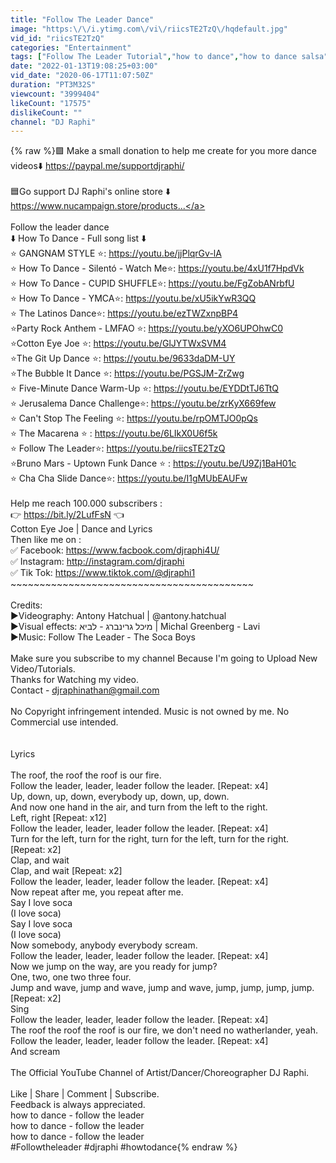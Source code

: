```yaml
---
title: "Follow The Leader Dance"
image: "https:\/\/i.ytimg.com\/vi\/riicsTE2TzQ\/hqdefault.jpg"
vid_id: "riicsTE2TzQ"
categories: "Entertainment"
tags: ["Follow The Leader Tutorial","how to dance","how to dance salsa"]
date: "2022-01-13T19:08:25+03:00"
vid_date: "2020-06-17T11:07:50Z"
duration: "PT3M32S"
viewcount: "3999404"
likeCount: "17575"
dislikeCount: ""
channel: "DJ Raphi"
---
```

{% raw %}🟪 Make a small donation to help me create for you more dance videos⬇️ <a rel="nofollow" target="blank" href="https://paypal.me/supportdjraphi/">https://paypal.me/supportdjraphi/</a><br /><br />🟦Go support DJ Raphi's online store ⬇️<br /><a rel="nofollow" target="blank" href="https://www.nucampaign.store/products...">https://www.nucampaign.store/products...</a><br /><br />Follow the leader dance<br />⬇️ How To Dance - Full song list ⬇️<br />⭐ GANGNAM STYLE ⭐: <a rel="nofollow" target="blank" href="https://youtu.be/jjPlqrGv-lA">https://youtu.be/jjPlqrGv-lA</a><br />⭐ How To Dance - Silentó - Watch Me⭐: <a rel="nofollow" target="blank" href="https://youtu.be/4xU1f7HpdVk">https://youtu.be/4xU1f7HpdVk</a><br />⭐ How To Dance - CUPID SHUFFLE⭐: <a rel="nofollow" target="blank" href="https://youtu.be/FgZobANrbfU">https://youtu.be/FgZobANrbfU</a><br />⭐ How To Dance - YMCA⭐: <a rel="nofollow" target="blank" href="https://youtu.be/xU5ikYwR3QQ​">https://youtu.be/xU5ikYwR3QQ​</a><br />⭐ The Latinos Dance⭐: <a rel="nofollow" target="blank" href="https://youtu.be/ezTWZxnpBP4​​">https://youtu.be/ezTWZxnpBP4​​</a><br />⭐Party Rock Anthem - LMFAO ⭐: <a rel="nofollow" target="blank" href="https://youtu.be/yXO6UPOhwC0​​​">https://youtu.be/yXO6UPOhwC0​​​</a><br />⭐Cotton Eye Joe ⭐: <a rel="nofollow" target="blank" href="https://youtu.be/GlJYTWxSVM4​​​">https://youtu.be/GlJYTWxSVM4​​​</a><br />⭐The Git Up Dance ⭐: <a rel="nofollow" target="blank" href="https://youtu.be/9633daDM-UY​​​">https://youtu.be/9633daDM-UY​​​</a><br />⭐The Bubble It Dance ⭐:  <a rel="nofollow" target="blank" href="https://youtu.be/PGSJM-ZrZwg​​​">https://youtu.be/PGSJM-ZrZwg​​​</a><br />⭐ Five-Minute Dance Warm-Up ⭐: <a rel="nofollow" target="blank" href="https://youtu.be/EYDDtTJ6TtQ​​​">https://youtu.be/EYDDtTJ6TtQ​​​</a><br />⭐ Jerusalema Dance Challenge⭐: <a rel="nofollow" target="blank" href="https://youtu.be/zrKyX669few​​​">https://youtu.be/zrKyX669few​​​</a><br />⭐ Can't Stop The Feeling  ⭐: <a rel="nofollow" target="blank" href="https://youtu.be/rpOMTJO0pQs​​​">https://youtu.be/rpOMTJO0pQs​​​</a><br />⭐ The Macarena ⭐ : <a rel="nofollow" target="blank" href="https://youtu.be/6LIkX0U6f5k​​​">https://youtu.be/6LIkX0U6f5k​​​</a><br />⭐ Follow The Leader⭐: <a rel="nofollow" target="blank" href="https://youtu.be/riicsTE2TzQ​​​">https://youtu.be/riicsTE2TzQ​​​</a><br />⭐Bruno Mars - Uptown Funk Dance ⭐ : <a rel="nofollow" target="blank" href="https://youtu.be/U9Zj1BaH01c​​​">https://youtu.be/U9Zj1BaH01c​​​</a><br />⭐ Cha Cha Slide Dance⭐: <a rel="nofollow" target="blank" href="https://youtu.be/I1gMUbEAUFw​​​">https://youtu.be/I1gMUbEAUFw​​​</a><br /><br />Help me reach 100.000 subscribers : <br />👉   <a rel="nofollow" target="blank" href="https://bit.ly/2LufFsN">https://bit.ly/2LufFsN</a>  👈<br />Cotton Eye Joe | Dance and Lyrics <br />Then like me on :<br />✅  Facebook: <a rel="nofollow" target="blank" href="https://www.facbook.com/djraphi4U/">https://www.facbook.com/djraphi4U/</a><br />✅  Instagram: <a rel="nofollow" target="blank" href="http://instagram.com/djraphi">http://instagram.com/djraphi</a><br />✅  Tik Tok: <a rel="nofollow" target="blank" href="https://www.tiktok.com/@djraphi1">https://www.tiktok.com/@djraphi1</a><br />~~~~~~~~~~~~~~~~~~~~~~~~~~~~~~~~~~~~~~~~~~<br /><br />Credits: <br />▶Videography: Antony Hatchual | @antony.hatchual <br />▶Visual effects: מיכל גרינברג - לביא | Michal Greenberg - Lavi<br />▶Music: Follow The Leader - The Soca Boys<br /><br />Make sure you subscribe to my channel Because I'm going to Upload New Video/Tutorials. <br />Thanks for Watching my video.<br />Contact - djraphinathan@gmail.com<br /><br />No Copyright infringement intended. Music is not owned by me. No Commercial use intended. <br /><br /><br />Lyrics<br /><br />The roof, the roof the roof is our fire.<br />Follow the leader, leader, leader follow the leader. [Repeat: x4]<br />Up, down, up, down, everybody up, down, up, down.<br />And now one hand in the air, and turn from the left to the right.<br />Left, right [Repeat: x12]<br />Follow the leader, leader, leader follow the leader. [Repeat: x4]<br />Turn for the left, turn for the right, turn for the left, turn for the right. [Repeat: x2]<br />Clap, and wait<br />Clap, and wait [Repeat: x2]<br />Follow the leader, leader, leader follow the leader. [Repeat: x4]<br />Now repeat after me, you repeat after me.<br />Say I love soca<br />(I love soca)<br />Say I love soca<br />(I love soca)<br />Now somebody, anybody everybody scream.<br />Follow the leader, leader, leader follow the leader. [Repeat: x4]<br />Now we jump on the way, are you ready for jump?<br />One, two, one two three four.<br />Jump and wave, jump and wave, jump and wave, jump, jump, jump, jump. [Repeat: x2]<br />Sing<br />Follow the leader, leader, leader follow the leader. [Repeat: x4]<br />The roof the roof the roof is our fire, we don't need no watherlander, yeah.<br />Follow the leader, leader, leader follow the leader. [Repeat: x4]<br />And scream<br /><br />The Official YouTube Channel of Artist/Dancer/Choreographer DJ Raphi. <br /><br />Like | Share | Comment | Subscribe.<br />Feedback is always appreciated.<br />how to dance - follow the leader<br />how to dance - follow the leader<br />how to dance - follow the leader<br />#Followtheleader #djraphi #howtodance{% endraw %}
